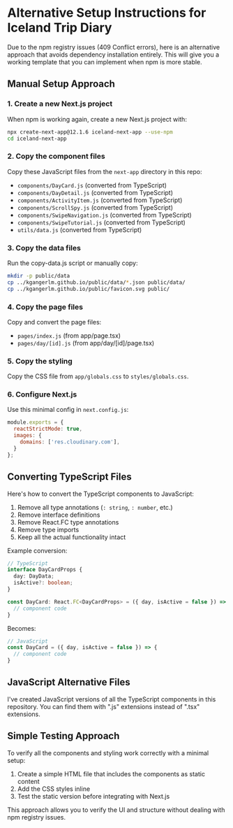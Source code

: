 # Alternative Setup Instructions for Iceland Trip Diary

Due to the npm registry issues (409 Conflict errors), here is an alternative approach that avoids dependency installation entirely. This will give you a working template that you can implement when npm is more stable.

## Manual Setup Approach

### 1. Create a new Next.js project

When npm is working again, create a new Next.js project with:

```bash
npx create-next-app@12.1.6 iceland-next-app --use-npm
cd iceland-next-app
```

### 2. Copy the component files

Copy these JavaScript files from the `next-app` directory in this repo:

- `components/DayCard.js` (converted from TypeScript)
- `components/DayDetail.js` (converted from TypeScript)
- `components/ActivityItem.js` (converted from TypeScript)
- `components/ScrollSpy.js` (converted from TypeScript)
- `components/SwipeNavigation.js` (converted from TypeScript)
- `components/SwipeTutorial.js` (converted from TypeScript)
- `utils/data.js` (converted from TypeScript)

### 3. Copy the data files

Run the copy-data.js script or manually copy:

```bash
mkdir -p public/data
cp ../kgangerlm.github.io/public/data/*.json public/data/
cp ../kgangerlm.github.io/public/favicon.svg public/
```

### 4. Copy the page files

Copy and convert the page files:

- `pages/index.js` (from app/page.tsx)
- `pages/day/[id].js` (from app/day/[id]/page.tsx)

### 5. Copy the styling

Copy the CSS file from `app/globals.css` to `styles/globals.css`.

### 6. Configure Next.js

Use this minimal config in `next.config.js`:

```javascript
module.exports = {
  reactStrictMode: true,
  images: {
    domains: ['res.cloudinary.com'],
  }
};
```

## Converting TypeScript Files

Here's how to convert the TypeScript components to JavaScript:

1. Remove all type annotations (`: string`, `: number`, etc.)
2. Remove interface definitions
3. Remove React.FC type annotations
4. Remove type imports
5. Keep all the actual functionality intact

Example conversion:
```typescript
// TypeScript
interface DayCardProps {
  day: DayData;
  isActive?: boolean;
}

const DayCard: React.FC<DayCardProps> = ({ day, isActive = false }) => {
  // component code
}
```

Becomes:
```javascript
// JavaScript
const DayCard = ({ day, isActive = false }) => {
  // component code
}
```

## JavaScript Alternative Files

I've created JavaScript versions of all the TypeScript components in this repository. You can find them with ".js" extensions instead of ".tsx" extensions.

## Simple Testing Approach

To verify all the components and styling work correctly with a minimal setup:

1. Create a simple HTML file that includes the components as static content
2. Add the CSS styles inline
3. Test the static version before integrating with Next.js

This approach allows you to verify the UI and structure without dealing with npm registry issues.
